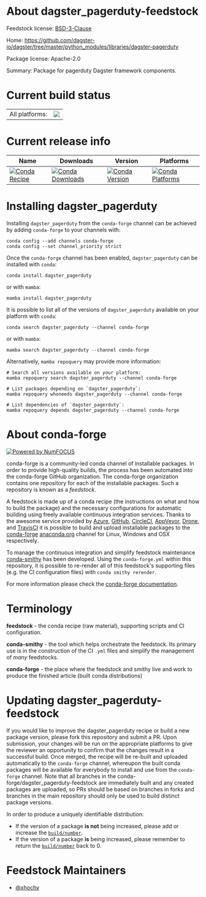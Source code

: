 About dagster_pagerduty-feedstock
=================================

Feedstock license: [BSD-3-Clause](https://github.com/conda-forge/dagster_pagerduty-feedstock/blob/main/LICENSE.txt)

Home: https://github.com/dagster-io/dagster/tree/master/python_modules/libraries/dagster-pagerduty

Package license: Apache-2.0

Summary: Package for pagerduty Dagster framework components.

Current build status
====================


<table><tr><td>All platforms:</td>
    <td>
      <a href="https://dev.azure.com/conda-forge/feedstock-builds/_build/latest?definitionId=8567&branchName=main">
        <img src="https://dev.azure.com/conda-forge/feedstock-builds/_apis/build/status/dagster_pagerduty-feedstock?branchName=main">
      </a>
    </td>
  </tr>
</table>

Current release info
====================

| Name | Downloads | Version | Platforms |
| --- | --- | --- | --- |
| [![Conda Recipe](https://img.shields.io/badge/recipe-dagster_pagerduty-green.svg)](https://anaconda.org/conda-forge/dagster_pagerduty) | [![Conda Downloads](https://img.shields.io/conda/dn/conda-forge/dagster_pagerduty.svg)](https://anaconda.org/conda-forge/dagster_pagerduty) | [![Conda Version](https://img.shields.io/conda/vn/conda-forge/dagster_pagerduty.svg)](https://anaconda.org/conda-forge/dagster_pagerduty) | [![Conda Platforms](https://img.shields.io/conda/pn/conda-forge/dagster_pagerduty.svg)](https://anaconda.org/conda-forge/dagster_pagerduty) |

Installing dagster_pagerduty
============================

Installing `dagster_pagerduty` from the `conda-forge` channel can be achieved by adding `conda-forge` to your channels with:

```
conda config --add channels conda-forge
conda config --set channel_priority strict
```

Once the `conda-forge` channel has been enabled, `dagster_pagerduty` can be installed with `conda`:

```
conda install dagster_pagerduty
```

or with `mamba`:

```
mamba install dagster_pagerduty
```

It is possible to list all of the versions of `dagster_pagerduty` available on your platform with `conda`:

```
conda search dagster_pagerduty --channel conda-forge
```

or with `mamba`:

```
mamba search dagster_pagerduty --channel conda-forge
```

Alternatively, `mamba repoquery` may provide more information:

```
# Search all versions available on your platform:
mamba repoquery search dagster_pagerduty --channel conda-forge

# List packages depending on `dagster_pagerduty`:
mamba repoquery whoneeds dagster_pagerduty --channel conda-forge

# List dependencies of `dagster_pagerduty`:
mamba repoquery depends dagster_pagerduty --channel conda-forge
```


About conda-forge
=================

[![Powered by
NumFOCUS](https://img.shields.io/badge/powered%20by-NumFOCUS-orange.svg?style=flat&colorA=E1523D&colorB=007D8A)](https://numfocus.org)

conda-forge is a community-led conda channel of installable packages.
In order to provide high-quality builds, the process has been automated into the
conda-forge GitHub organization. The conda-forge organization contains one repository
for each of the installable packages. Such a repository is known as a *feedstock*.

A feedstock is made up of a conda recipe (the instructions on what and how to build
the package) and the necessary configurations for automatic building using freely
available continuous integration services. Thanks to the awesome service provided by
[Azure](https://azure.microsoft.com/en-us/services/devops/), [GitHub](https://github.com/),
[CircleCI](https://circleci.com/), [AppVeyor](https://www.appveyor.com/),
[Drone](https://cloud.drone.io/welcome), and [TravisCI](https://travis-ci.com/)
it is possible to build and upload installable packages to the
[conda-forge](https://anaconda.org/conda-forge) [anaconda.org](https://anaconda.org/)
channel for Linux, Windows and OSX respectively.

To manage the continuous integration and simplify feedstock maintenance
[conda-smithy](https://github.com/conda-forge/conda-smithy) has been developed.
Using the ``conda-forge.yml`` within this repository, it is possible to re-render all of
this feedstock's supporting files (e.g. the CI configuration files) with ``conda smithy rerender``.

For more information please check the [conda-forge documentation](https://conda-forge.org/docs/).

Terminology
===========

**feedstock** - the conda recipe (raw material), supporting scripts and CI configuration.

**conda-smithy** - the tool which helps orchestrate the feedstock.
                   Its primary use is in the construction of the CI ``.yml`` files
                   and simplify the management of *many* feedstocks.

**conda-forge** - the place where the feedstock and smithy live and work to
                  produce the finished article (built conda distributions)


Updating dagster_pagerduty-feedstock
====================================

If you would like to improve the dagster_pagerduty recipe or build a new
package version, please fork this repository and submit a PR. Upon submission,
your changes will be run on the appropriate platforms to give the reviewer an
opportunity to confirm that the changes result in a successful build. Once
merged, the recipe will be re-built and uploaded automatically to the
`conda-forge` channel, whereupon the built conda packages will be available for
everybody to install and use from the `conda-forge` channel.
Note that all branches in the conda-forge/dagster_pagerduty-feedstock are
immediately built and any created packages are uploaded, so PRs should be based
on branches in forks and branches in the main repository should only be used to
build distinct package versions.

In order to produce a uniquely identifiable distribution:
 * If the version of a package **is not** being increased, please add or increase
   the [``build/number``](https://docs.conda.io/projects/conda-build/en/latest/resources/define-metadata.html#build-number-and-string).
 * If the version of a package **is** being increased, please remember to return
   the [``build/number``](https://docs.conda.io/projects/conda-build/en/latest/resources/define-metadata.html#build-number-and-string)
   back to 0.

Feedstock Maintainers
=====================

* [@xhochy](https://github.com/xhochy/)

